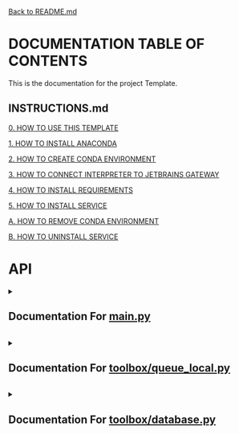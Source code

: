 [Back to README.md](/README.md)

# DOCUMENTATION TABLE OF CONTENTS #

This is the documentation for the project Template.

## INSTRUCTIONS.md ##

[0. HOW TO USE THIS TEMPLATE](/docs/INSTRUCTIONS.md#0-how-to-use-this-template)

[1. HOW TO INSTALL ANACONDA](/docs/INSTRUCTIONS.md#1-how-to-install-anaconda)

[2. HOW TO CREATE CONDA ENVIRONMENT](/docs/INSTRUCTIONS.md#2-how-to-create-conda-environment)

[3. HOW TO CONNECT INTERPRETER TO JETBRAINS GATEWAY](/docs/INSTRUCTIONS.md#3-how-to-connect-interpreter-to-jetbrains-gateway)

[4. HOW TO INSTALL REQUIREMENTS](/docs/INSTRUCTIONS.md#4-how-to-install-requirements)

[5. HOW TO INSTALL SERVICE](/docs/INSTRUCTIONS.md#5-how-to-install-service)

[A. HOW TO REMOVE CONDA ENVIRONMENT](/docs/INSTRUCTIONS.md#a-how-to-remove-conda-environment)

[B. HOW TO UNINSTALL SERVICE](/docs/INSTRUCTIONS.md#b-how-to-uninstall-service)

# API #


<details>
<summary>

## Documentation For [main.py](/docs/MAIN.md)

</summary>


 <details>
<summary>

### > [class Test](/docs/MAIN.md#class-test) 



</summary>

[class Test:](./../main.py#L4) 

Notes


```python
    This is a test class, it is used to test the documentation generator
```

Examples


```python
    test_contact = Test.Test_Contact("123-456-7890", 1234)
    test_object = Test("Bill", 20, test_contact)
    print(test_object)
```

References


```python
    No Links
```




 <details>
<summary>

### >  > [class Test.Test_Contact](/docs/MAIN.md#class-testtest_contact) 



</summary>

[class Test_Contact:](./../main.py#L20) 

Notes


```python
        This is a test class, it is used to test the documentation generator
```

Examples


```python
        test_contact = Test.Test_Contact("123-456-7890", 1234)
        print(test_contact)
```

References


```python
        No Links
```




 <details>
<summary>

### >  >  > [function Test.Test_Contact.init](/docs/MAIN.md#function-testtest_contactinit) 



</summary>

[def __init__(self, phone: str, address: int):](./../main.py#L36) 

Notes


```python
            This function is called when the object is created
```

Parameters


```python
            phone : str
                The phone number of the person to greet
            address : int
                The address of the person to greet
```

Returns


```python
            None
                This function does not return anything
```

Examples


```python
            address_object = Test.Test_Contact("123-456-7890", 1234)
```

References


```python
            No Links
```



</details>


 <details>
<summary>

### >  >  > [function Test.Test_Contact.str](/docs/MAIN.md#function-testtest_contactstr) 



</summary>

[def __str__(self):](./../main.py#L63) 

Notes


```python
            This function is called when the object is printed
```

Parameters


```python
            None
```

Returns


```python
            str
                This function returns a string representation of the object
```

Examples


```python
            address_object = Test.Test_Contact("123-456-7890", 1234)
            print(address_object)
```

References


```python
            No Links
```



</details>

</details>


 <details>
<summary>

### >  > [function Test.init](/docs/MAIN.md#function-testinit) 



</summary>

[def __init__(self, name: str, age: int, contact: Test_Contact):](./../main.py#L90) 

Notes


```python
        This function is called when the object is created
```

Parameters


```python
        name : str
            The name of the person to greet
        age : int
            The age of the person to greet
```

Returns


```python
        None
            This function does not return anything
```

Examples


```python
        test_object = Test("Bill", 20)
```

References


```python
        No Links
```



</details>


 <details>
<summary>

### >  > [function Test.str](/docs/MAIN.md#function-teststr) 



</summary>

[def __str__(self):](./../main.py#L119) 

Notes


```python
        This function is called when the object is printed
```

Parameters


```python
        None
```

Returns


```python
        str
            This function returns a string representation of the object
```

Examples


```python
        test_object = Test("Bill", 20)
        print(test_object)
```

References


```python
        No Links
```



</details>

</details>


 <details>
<summary>

### > [function print_hi](/docs/MAIN.md#function-print_hi) 



</summary>

[def print_hi(name: str) -> None:](./../main.py#L146) 

Notes


```python
        ello
```

Parameters


```python
        name : str
            The name of the person to greet
```

Returns


```python
        None
            This function does not return anything
```

Examples


```python
        print_hi('PyCharm')
```

References


```python
        https://www.jetbrains.com/help/pycharm/creating-and-running-your-first-python-project.html
```



</details>

<br></details>


<details>
<summary>

## Documentation For [toolbox/queue_local.py](/docs/TOOLBOX-QUEUE_LOCAL.md)

</summary>


 <details>
<summary>

### > [class Queue](/docs/TOOLBOX-QUEUE_LOCAL.md#class-queue) 



</summary>

[class Queue:](./../toolbox/queue_local.py#L2) 

Notes


```python
    A queue is a data structure that follows the First In First Out (FIFO) principle.
    This means that the first item added to the queue will be the first item removed from the queue.
    A queue can be implemented using a list or a linked list.
```

Examples


```python
    queue = Queue([1, 2, 3, 4, 5], 10)

    a = queue.dequeue()
    print(a)
```

References


```python
    https://en.wikipedia.org/wiki/Queue_(abstract_data_type)
```




 <details>
<summary>

### >  > [function Queue.init](/docs/TOOLBOX-QUEUE_LOCAL.md#function-queueinit) 



</summary>

[def __init__(self, queue_list: list = None, max_size: int = None):](./../toolbox/queue_local.py#L30) 

Notes


```python
        If the queue_list is not None, then the queue will be initialized with the list
        If the max_size is not None, then the queue will be initialized with the max_size
```

Returns


```python
        None
```

Examples


```python
        queue = Queue([1, 2, 3, 4, 5], 10)

        a = queue.dequeue()
        print(a)
```



</details>


 <details>
<summary>

### >  > [function Queue.enqueue](/docs/TOOLBOX-QUEUE_LOCAL.md#function-queueenqueue) 



</summary>

[def enqueue(self, item):](./../toolbox/queue_local.py#L61) 

Notes


```python
        Adds the item to the end of the queue
```

Returns


```python
        None
```

Examples


```python
        queue = Queue(max_size=10)

        queue.enqueue(1)
        queue.enqueue(2)
        queue.enqueue(3)
        print(queue)
```



</details>


 <details>
<summary>

### >  > [function Queue.dequeue](/docs/TOOLBOX-QUEUE_LOCAL.md#function-queuedequeue) 



</summary>

[def dequeue(self):](./../toolbox/queue_local.py#L90) 

Notes


```python
        Removes the first item from the queue
```

Returns


```python
        item: any
            The item that was removed from the queue
```

Examples


```python
        queue = Queue(max_size=10)

        queue.enqueue(1)
        queue.enqueue(2)
        queue.enqueue(3)

        a = queue.dequeue()
        print(a)
```



</details>


 <details>
<summary>

### >  > [function Queue.size](/docs/TOOLBOX-QUEUE_LOCAL.md#function-queuesize) 



</summary>

[def size(self) -> int:](./../toolbox/queue_local.py#L118) 

Notes


```python
        Returns the size of the queue
```

Returns


```python
        size: int
            The size of the queue
```

Examples


```python
        queue = Queue(max_size=10)

        queue.enqueue(1)
        queue.enqueue(2)
        queue.enqueue(3)

        print(queue.size())
```



</details>


 <details>
<summary>

### >  > [function Queue.is_empty](/docs/TOOLBOX-QUEUE_LOCAL.md#function-queueis_empty) 



</summary>

[def is_empty(self) -> bool:](./../toolbox/queue_local.py#L146) 

Notes


```python
        Returns True if the queue is empty, False otherwise
```

Returns


```python
        is_empty: bool
            True if the queue is empty, False otherwise
```

Examples


```python
        queue = Queue(max_size=10)

        queue.enqueue(1)
        queue.enqueue(2)

        print(queue.is_empty())
```



</details>


 <details>
<summary>

### >  > [function Queue.peek](/docs/TOOLBOX-QUEUE_LOCAL.md#function-queuepeek) 



</summary>

[def peek(self):](./../toolbox/queue_local.py#L173) 

Notes


```python
        Returns the first item in the queue without removing it
```

Returns


```python
        item: any
            The first item in the queue
```

Examples


```python
        queue = Queue(max_size=10)

        queue.enqueue(1)
        queue.enqueue(2)
        queue.enqueue(3)

        a = queue.peek()
        print(a)
```



</details>


 <details>
<summary>

### >  > [function Queue.get_list](/docs/TOOLBOX-QUEUE_LOCAL.md#function-queueget_list) 



</summary>

[def get_list(self):](./../toolbox/queue_local.py#L201) 

Notes


```python
        Returns the list of items in the queue
```

Returns


```python
        list: list
            The list of items in the queue
```

Examples


```python
        queue = Queue(max_size=10)

        queue.enqueue(1)
        queue.enqueue(2)
        queue.enqueue(3)

        a = queue.get_list()
        print(a)
```



</details>


 <details>
<summary>

### >  > [function Queue.len](/docs/TOOLBOX-QUEUE_LOCAL.md#function-queuelen) 



</summary>

[def __len__(self):](./../toolbox/queue_local.py#L230) 

Notes


```python
        Returns the size of the queue
```

Returns


```python
        size: int
            The size of the queue
```

Examples


```python
        queue = Queue(max_size=10)

        queue.enqueue(1)
        queue.enqueue(2)

        print(len(queue))
```



</details>


 <details>
<summary>

### >  > [function Queue.copy](/docs/TOOLBOX-QUEUE_LOCAL.md#function-queuecopy) 



</summary>

[def copy(self):](./../toolbox/queue_local.py#L256) 

Notes


```python
        Returns a copy of the queue
```

Returns


```python
        new_queue: Queue
            A copy of the queue
```

Examples


```python
        queue = Queue(max_size=10)

        queue.enqueue(1)
        queue.enqueue(2)
        queue.enqueue(3)

        new_queue = queue.copy()
        print(new_queue)
```



</details>


 <details>
<summary>

### >  > [function Queue.copy](/docs/TOOLBOX-QUEUE_LOCAL.md#function-queuecopy) 



</summary>

[def __copy__(self):](./../toolbox/queue_local.py#L288) 

Notes


```python
        Returns a copy of the queue
```

Returns


```python
        new_queue: Queue
            A copy of the queue
```

Examples


```python
        queue = Queue(max_size=10)

        queue.enqueue(1)
        queue.enqueue(2)
        queue.enqueue(3)

        new_queue = queue.copy()
        print(new_queue)
```



</details>


 <details>
<summary>

### >  > [function Queue.eq](/docs/TOOLBOX-QUEUE_LOCAL.md#function-queueeq) 



</summary>

[def __eq__(self, other):](./../toolbox/queue_local.py#L317) 

Notes


```python
        Returns True if the queues are equal, False otherwise
```

Returns


```python
        is_equal: bool
            True if the queues are equal, False otherwise
```

Examples


```python
        queue = Queue([1, 2, 3, 4, 5], max_size=10)
        other = Queue([1, 2, 3, 4, 5], max_size=10)

        print(queue == other)
```



</details>


 <details>
<summary>

### >  > [function Queue.ne](/docs/TOOLBOX-QUEUE_LOCAL.md#function-queuene) 



</summary>

[def __ne__(self, other):](./../toolbox/queue_local.py#L348) 

Notes


```python
        Returns True if the queues are not equal, False otherwise
```

Returns


```python
        is_not_equal: bool
            True if the queues are not equal, False otherwise
```

Examples


```python
        queue = Queue([1, 2, 3, 4, 5], max_size=10)
        other = Queue([1, 2, 3, 4, 5], max_size=10)

        print(queue != other)
```



</details>


 <details>
<summary>

### >  > [function Queue.getitem](/docs/TOOLBOX-QUEUE_LOCAL.md#function-queuegetitem) 



</summary>

[def __getitem__(self, index):](./../toolbox/queue_local.py#L373) 

Notes


```python
        Returns the item at the given index
```

Returns


```python
        item: any
            The item at the given index
```

Examples


```python
        queue = Queue([1, 2, 3, 4, 5], max_size=10)

        print(queue[2])
```



</details>


 <details>
<summary>

### >  > [function Queue.setitem](/docs/TOOLBOX-QUEUE_LOCAL.md#function-queuesetitem) 



</summary>

[def __setitem__(self, index, value):](./../toolbox/queue_local.py#L397) 

Notes


```python
        Sets the item at the given index to the given value
```

Returns


```python
        None
```

Examples


```python
        queue = Queue([1, 2, 3, 4, 5], max_size=10)

        queue[2] = 10
        print(queue)
```



</details>


 <details>
<summary>

### >  > [function Queue.delitem](/docs/TOOLBOX-QUEUE_LOCAL.md#function-queuedelitem) 



</summary>

[def __delitem__(self, index):](./../toolbox/queue_local.py#L423) 

Notes


```python
        Deletes the item at the given index
```

Returns


```python
        None
```

Examples


```python
        queue = Queue([1, 2, 3, 4, 5], max_size=10)

        del queue[2]
        print(queue)
```



</details>


 <details>
<summary>

### >  > [function Queue.iter](/docs/TOOLBOX-QUEUE_LOCAL.md#function-queueiter) 



</summary>

[def __iter__(self):](./../toolbox/queue_local.py#L447) 

Notes


```python
        Returns an iterator for the queue
```

Returns


```python
        iter: iter
            An iterator for the queue
```

Examples


```python
        queue = Queue([1, 2, 3, 4, 5], max_size=10)

        for item in queue:
            print(item)
```



</details>


 <details>
<summary>

### >  > [function Queue.reversed](/docs/TOOLBOX-QUEUE_LOCAL.md#function-queuereversed) 



</summary>

[def __reversed__(self):](./../toolbox/queue_local.py#L471) 

Notes


```python
        Returns an iterator for the queue in reverse order
```

Returns


```python
        reversed: iter
            An iterator for the queue in reverse order
```

Examples


```python
        queue = Queue([1, 2, 3, 4, 5], max_size=10)

        for item in reversed(queue):
            print(item)
```



</details>


 <details>
<summary>

### >  > [function Queue.contains](/docs/TOOLBOX-QUEUE_LOCAL.md#function-queuecontains) 



</summary>

[def __contains__(self, item):](./../toolbox/queue_local.py#L495) 

Notes


```python
        Returns True if the item is in the queue, False otherwise
```

Returns


```python
        is_in: bool
            True if the item is in the queue, False otherwise
```

Examples


```python
        queue = Queue([1, 2, 3, 4, 5], max_size=10)

        print(1 in queue)
```



</details>


 <details>
<summary>

### >  > [function Queue.add](/docs/TOOLBOX-QUEUE_LOCAL.md#function-queueadd) 



</summary>

[def __add__(self, other):](./../toolbox/queue_local.py#L519) 

Notes


```python
        Returns a new queue with the items from both queues
```

Returns


```python
        new_queue: Queue
            A new queue with the items from both queues
```

Examples


```python
        queue = Queue([1, 2, 3, 4, 5], max_size=10)
        other = Queue([6, 7, 8, 9, 10], max_size=10)

        new_queue = queue + other
        print(new_queue)
```



</details>


 <details>
<summary>

### >  > [function Queue.iadd](/docs/TOOLBOX-QUEUE_LOCAL.md#function-queueiadd) 



</summary>

[def __iadd__(self, other):](./../toolbox/queue_local.py#L550) 

Notes


```python
        Returns this queue with the items from both queues
```

Returns


```python
        self: Queue
            This queue with the items from both queues
```

Examples


```python
        queue = Queue([1, 2, 3, 4, 5], max_size=10)
        other = Queue([6, 7, 8, 9, 10], max_size=10)

        queue += other
        print(queue)
```



</details>


 <details>
<summary>

### >  > [function Queue.mul](/docs/TOOLBOX-QUEUE_LOCAL.md#function-queuemul) 



</summary>

[def __mul__(self, other):](./../toolbox/queue_local.py#L578) 

Notes


```python
        Returns a new queue with the items from this queue repeated the given number of times
```

Returns


```python
        new_queue: Queue
            A new queue with the items from this queue repeated the given number of times
```

Examples


```python
        queue = Queue([1, 2, 3, 4, 5], max_size=10)

        new_queue = queue * 3
        print(new_queue)
```



</details>


 <details>
<summary>

### >  > [function Queue.imul](/docs/TOOLBOX-QUEUE_LOCAL.md#function-queueimul) 



</summary>

[def __imul__(self, other):](./../toolbox/queue_local.py#L607) 

Notes


```python
        Returns this queue with the items from this queue repeated the given number of times
```

Returns


```python
        self: Queue
            This queue with the items from this queue repeated the given number of times
```

Examples


```python
        queue = Queue([1, 2, 3, 4, 5], max_size=10)

        queue *= 3
        print(queue)
```



</details>


 <details>
<summary>

### >  > [function Queue.str](/docs/TOOLBOX-QUEUE_LOCAL.md#function-queuestr) 



</summary>

[def __str__(self):](./../toolbox/queue_local.py#L636) 

Notes


```python
        Returns a string representation of the queue
```

Returns


```python
        string: str
            A string representation of the queue
```

Examples


```python
        queue = Queue([1, 2, 3, 4, 5], max_size=10)

        print(queue)
```



</details>

</details>

<br></details>


<details>
<summary>

## Documentation For [toolbox/database.py](/docs/TOOLBOX-DATABASE.md)

</summary>


 <details>
<summary>

### > [function set_storage_path](/docs/TOOLBOX-DATABASE.md#function-set_storage_path) 



</summary>

[def set_storage_path(path):](./../toolbox/database.py#L8) 

Notes


```python
    This function is used to set the path to the folder where the database files will be stored
```

Parameters


```python
    path : str
        The path to the folder where the database files will be stored
```

Returns


```python
    None
        This function does not return anything
```

Examples


```python
    set_storage_path('C:/Users/JohnDoe/Documents/MyDatabase')
```

References


```python
    No Links
```



</details>


 <details>
<summary>

### > [function slugify](/docs/TOOLBOX-DATABASE.md#function-slugify) 



</summary>

[def slugify(value, allow_unicode=False):](./../toolbox/database.py#L40) 

Notes


```python
    This function is used to slugify strings, which basically means to remove all special characters and replace them with dashes.
    This is useful for creating file names from strings.
```

Parameters


```python
    value : str
        The string to be slugified
    allow_unicode : bool
        Whether or not to allow unicode characters
```

Returns


```python
    str
        The slugified string
```

Examples


```python
    a = slugify('Hello World')
```

References


```python
    https://github.com/django/django/blob/master/django/utils/text.py
```



</details>


 <details>
<summary>

### > [function get](/docs/TOOLBOX-DATABASE.md#function-get) 



</summary>

[def get(name: str) -> object:](./../toolbox/database.py#L76) 

Notes


```python
    This function is used to load objects from the database folder
```

Parameters


```python
    name : str
        The name of the file to be loaded
```

Returns


```python
    object or None
        The object loaded from the file, could be anything
```

Examples


```python
    spreadsheet_data = get('spreadsheet_people')
```

References


```python
    No Links
```



</details>


 <details>
<summary>

### > [function save](/docs/TOOLBOX-DATABASE.md#function-save) 



</summary>

[def save(name: str, data: any) -> None:](./../toolbox/database.py#L107) 

Notes


```python
    This function is used to save objects to the database folder
```

Parameters


```python
    name : str
        The name of the file to be saved
    data : any
        The data to be saved
```

Returns


```python
    None
        This function does not return anything
```

Examples


```python
    spreadsheet_data = {"People": ["Bill", "Kent", "Steve"], "Ages": [20, 30, 40]}

    save('spreadsheet_people', spreadsheet_data)
```

References


```python
    No Links
```



</details>


 <details>
<summary>

### > [function delete_database](/docs/TOOLBOX-DATABASE.md#function-delete_database) 



</summary>

[def delete_database(name: str) -> object:](./../toolbox/database.py#L142) 

Notes


```python
    This function is used to delete objects from the database folder
```

Parameters


```python
    name : str
        The name of the file to be deleted
```

Returns


```python
    object or None
        The object loaded from the file, could be anything
```

Examples


```python
    spreadsheet_data = {"People": ["Bill", "Kent", "Steve"], "Ages": [20, 30, 40]}

    save('spreadsheet_people', spreadsheet_data)

    delete_database('spreadsheet_people')
```

References


```python
    No Links
```



</details>


 <details>
<summary>

### > [function save_key](/docs/TOOLBOX-DATABASE.md#function-save_key) 



</summary>

[def save_key(platform: str, key: str, override: bool = False) -> None:](./../toolbox/database.py#L180) 

Notes


```python
    This function is used to save keys in a secure location
```

Parameters


```python
    platform: str
        The name of the platform to be saved (e.g. 'google')
    key: str
        The key to be saved (e.g. '<google_api_key>')
    override: bool
        Whether or not to override the key if it already exists
```

Returns


```python
    None
        This function does not return anything
```

Examples


```python
    save_key('google', '<google_api_key>')
```

References


```python
    https://www.nylas.com/blog/making-use-of-environment-variables-in-python/
```



</details>


 <details>
<summary>

### > [function load_key](/docs/TOOLBOX-DATABASE.md#function-load_key) 



</summary>

[def load_key(platform: str) -> str:](./../toolbox/database.py#L227) 

Notes


```python
        This function is used to load keys from a secure location
```

Parameters


```python
        platform: str
            The key to be loaded (e.g. '<google_api_key>')
```

Returns


```python
        str or None
            This function returns the key if it exists, otherwise it returns None
```

Examples


```python
        key = load_key('google')
```

References


```python
        https://www.nylas.com/blog/making-use-of-environment-variables-in-python/
```



</details>

<br></details>

